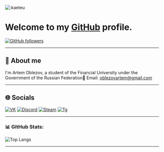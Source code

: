 ![:kaeteu](https://count.getloli.com/get/@:kaeteu?theme=booru-lewd)

# Welcome to my [GitHub](https://github.com) profile.


[![GitHub followers](https://img.shields.io/github/followers/kaeteu?label=Follow&style=social)](https://github.com/kaeteu)

---

## 💬 About me
I'm Artem Oblezov, a student of the Financial University under the Government of the Russian Federation👋 
Email: oblezovartem@gmail.com

---

## 🌐 Socials

[![VK](https://img.shields.io/badge/VK-2CA5E0?style=for-the-badge&logo=vk&logoColor=white)](https://vk.com/kaeteu)
[![Discord](https://img.shields.io/badge/Discord-7289DA?style=for-the-badge&logo=discord&logoColor=white)](xexv)
[![Steam](https://img.shields.io/static/v1?label=&message=steam&color=191919&style=for-the-badge&logo=Steam)](https://steamcommunity.com/id/kaeteu/)
[![Tg](https://img.shields.io/static/v1?label=&message=telegram&color=191919&style=for-the-badge&logo=telegram)](https://t.me/kaeteu)

---

### 📊 GitHub Stats:
![Top Langs](https://github-readme-stats.vercel.app/api/top-langs/?username=yourusername&theme=radical&layout=compact)

---
